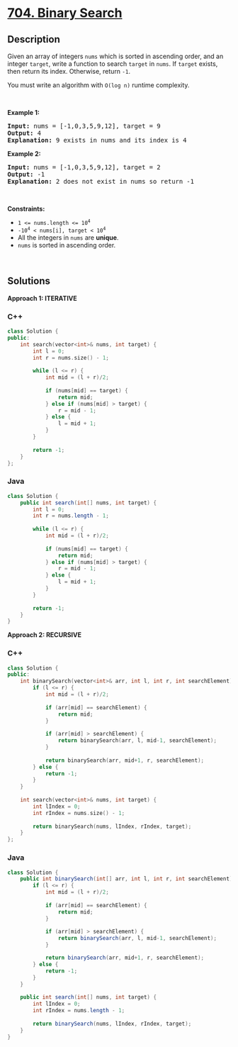 # [704. Binary Search](https://leetcode.com/problems/binary-search)

## Description

<p>Given an array of integers <code>nums</code> which is sorted in ascending order, and an integer <code>target</code>, write a function to search <code>target</code> in <code>nums</code>. If <code>target</code> exists, then return its index. Otherwise, return <code>-1</code>.</p>

<p>You must write an algorithm with <code>O(log n)</code> runtime complexity.</p>

<p>&nbsp;</p>
<p><strong class="example">Example 1:</strong></p>

<pre>
<strong>Input:</strong> nums = [-1,0,3,5,9,12], target = 9
<strong>Output:</strong> 4
<strong>Explanation:</strong> 9 exists in nums and its index is 4
</pre>

<p><strong class="example">Example 2:</strong></p>

<pre>
<strong>Input:</strong> nums = [-1,0,3,5,9,12], target = 2
<strong>Output:</strong> -1
<strong>Explanation:</strong> 2 does not exist in nums so return -1
</pre>

<p>&nbsp;</p>
<p><strong>Constraints:</strong></p>

<ul>
    <li><code>1 &lt;= nums.length &lt;= 10<sup>4</sup></code></li>
    <li><code>-10<sup>4</sup> &lt; nums[i], target &lt; 10<sup>4</sup></code></li>
    <li>All the integers in <code>nums</code> are <strong>unique</strong>.</li>
    <li><code>nums</code> is sorted in ascending order.</li>
</ul>
<p>&nbsp;</p>

## Solutions

**Approach 1: ITERATIVE**

<!-- tabs:start -->

### **C++**

```cpp
class Solution {
public:
    int search(vector<int>& nums, int target) {
        int l = 0;
        int r = nums.size() - 1;
        
        while (l <= r) {
            int mid = (l + r)/2;
            
            if (nums[mid] == target) {
                return mid;
            } else if (nums[mid] > target) {
                r = mid - 1;
            } else {
                l = mid + 1;
            }
        }
        
        return -1;
    }
};
```

### **Java**

```java
class Solution {
    public int search(int[] nums, int target) {
        int l = 0;
        int r = nums.length - 1;
        
        while (l <= r) {
            int mid = (l + r)/2;
            
            if (nums[mid] == target) {
                return mid;
            } else if (nums[mid] > target) {
                r = mid - 1;
            } else {
                l = mid + 1;
            }
        }
        
        return -1;
    }
}
```

<!-- tabs:end -->

**Approach 2: RECURSIVE**

<!-- tabs:start -->

### **C++**

```cpp
class Solution {
public:
    int binarySearch(vector<int>& arr, int l, int r, int searchElement) {
        if (l <= r) {
            int mid = (l + r)/2;
            
            if (arr[mid] == searchElement) {
                return mid;
            }
            
            if (arr[mid] > searchElement) {
                return binarySearch(arr, l, mid-1, searchElement);
            }
            
            return binarySearch(arr, mid+1, r, searchElement);
        } else {
            return -1;
        }
    }
    
    int search(vector<int>& nums, int target) {
        int lIndex = 0;
        int rIndex = nums.size() - 1;
        
        return binarySearch(nums, lIndex, rIndex, target);
    }
};
```

### **Java**

```java
class Solution {
    public int binarySearch(int[] arr, int l, int r, int searchElement) {
        if (l <= r) {
            int mid = (l + r)/2;
            
            if (arr[mid] == searchElement) {
                return mid;
            }
            
            if (arr[mid] > searchElement) {
                return binarySearch(arr, l, mid-1, searchElement);
            }

            return binarySearch(arr, mid+1, r, searchElement);
        } else {
            return -1;
        }
    }
    
    public int search(int[] nums, int target) {
        int lIndex = 0;
        int rIndex = nums.length - 1;
        
        return binarySearch(nums, lIndex, rIndex, target);
    }
}
```

<!-- tabs:end -->